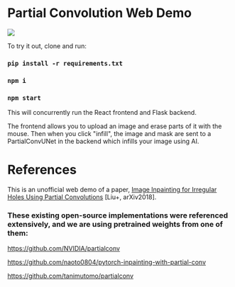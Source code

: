 # Partial Convolution Web Demo

![](https://i.imgur.com/rk6r66m.gif)

To try it out, clone and run:

### `pip install -r requirements.txt`
### `npm i`
### `npm start`

This will concurrently run the React frontend and Flask backend.

The frontend allows you to upload an image and erase parts of it with the mouse.
Then when you click "infill", the image and mask are sent to a PartialConvUNet in the
backend which infills your image using AI.

# References

This is an unofficial web demo of a paper, [Image Inpainting for Irregular Holes Using Partial Convolutions](https://arxiv.org/abs/1804.07723) [Liu+, arXiv2018].

### These existing open-source implementations were referenced extensively, and we are using pretrained weights from one of them:

[](https://github.com/NVIDIA/partialconv)https://github.com/NVIDIA/partialconv

[](https://github.com/naoto0804/pytorch-inpainting-with-partial-conv)https://github.com/naoto0804/pytorch-inpainting-with-partial-conv

[](https://github.com/tanimutomo/partialconv)https://github.com/tanimutomo/partialconv
